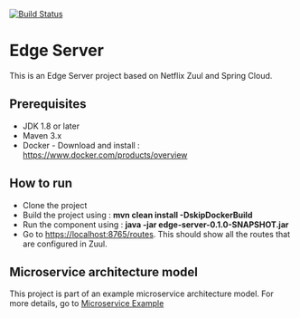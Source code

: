 [![Build Status](https://travis-ci.org/sambamitra/edge-server.svg?branch=main)](https://travis-ci.org/sambamitra/edge-server)
# Edge Server
This is an Edge Server project based on Netflix Zuul and Spring Cloud.

## Prerequisites
- JDK 1.8 or later
- Maven 3.x
- Docker - Download and install : <https://www.docker.com/products/overview>

## How to run
* Clone the project
* Build the project using : __mvn clean install -DskipDockerBuild__
* Run the component using : __java -jar edge-server-0.1.0-SNAPSHOT.jar__
* Go to <https://localhost:8765/routes>. This should show all the routes that are configured in Zuul.

## Microservice architecture model
This project is part of an example microservice architecture model. For more details, go to [Microservice Example](https://github.com/sambamitra/microservice-example)
